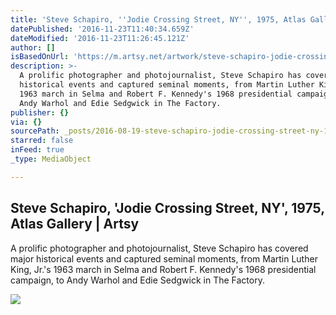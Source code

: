 ```yaml
---
title: 'Steve Schapiro, ''Jodie Crossing Street, NY'', 1975, Atlas Gallery | Artsy'
datePublished: '2016-11-23T11:40:34.659Z'
dateModified: '2016-11-23T11:26:45.121Z'
author: []
isBasedOnUrl: 'https://m.artsy.net/artwork/steve-schapiro-jodie-crossing-street-ny'
description: >-
  A prolific photographer and photojournalist, Steve Schapiro has covered major
  historical events and captured seminal moments, from Martin Luther King, Jr.'s
  1963 march in Selma and Robert F. Kennedy's 1968 presidential campaign, to
  Andy Warhol and Edie Sedgwick in The Factory.
publisher: {}
via: {}
sourcePath: _posts/2016-08-19-steve-schapiro-jodie-crossing-street-ny-1975-atlas-gal.md
starred: false
inFeed: true
_type: MediaObject

---
```

<article style=""><h1>Steve Schapiro, 'Jodie Crossing Street, NY', 1975, Atlas Gallery | Artsy</h1><p>A prolific photographer and photojournalist, Steve Schapiro has covered major historical events and captured seminal moments, from Martin Luther King, Jr.'s 1963 march in Selma and Robert F. Kennedy's 1968 presidential campaign, to Andy Warhol and Edie Sedgwick in The Factory.</p><img src="https://d32dm0rphc51dk.cloudfront.net/ne0m3_iwozTNqarGLWvgmw/large.jpg" /></article>
